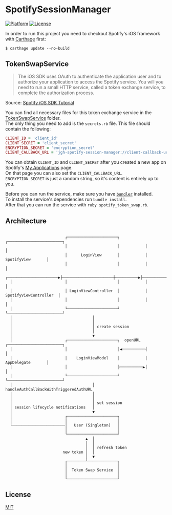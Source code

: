 # SpotifySessionManager

[![Platform](https://img.shields.io/badge/platform-ios-lightgrey.svg)](https://developer.apple.com/devcenter/ios/index.action)
[![License](https://img.shields.io/badge/license-MIT-3f3f3f.svg)](http://choosealicense.com/licenses/mit)

In order to run this project you need to checkout Spotify's iOS framework with [Carthage](https://github.com/Carthage/Carthage) first:

```shell
$ carthage update --no-build
```

## TokenSwapService

> The iOS SDK uses OAuth to authenticate the application user and to authorize your application to access the Spotify service.
> You will you need to run a small HTTP service, called a token exchange service, to complete the authorization process.

Source: [Spotify iOS SDK Tutorial](https://developer.spotify.com/technologies/spotify-ios-sdk/tutorial)

You can find all necessary files for this token exchange service in the [TokenSwapService](TokenSwapService) folder.  
The only thing you need to add is the `secrets.rb` file. This file should contain the following:

```ruby
CLIENT_ID = 'client_id'
CLIENT_SECRET = 'client_secret'
ENCRYPTION_SECRET = 'encryption_secret'
CLIENT_CALLBACK_URL = 'jgh-spotify-session-manager://client-callback-url'
```

You can obtain `CLIENT_ID` and `CLIENT_SECRET` after you created a new app on Spotify's [My Applications](http://developer.spotify.com/my-applications) page.  
On that page you can also set the `CLIENT_CALLBACK_URL`.  
`ENCRYPTION_SECRET` is just a random string, so it's content is entirely up to you.

Before you can run the service, make sure you have [`bundler`](http://bundler.io) installed.  
To install the service's dependencies run `bundle install`.  
After that you can run the service with `ruby spotify_token_swap.rb`.

## Architecture

```
                                                                                            
                          ┌──────────────────────┐           ┌────────────────────────┐     
                          │                      │           │                        │     
                          │      LoginView       │           │      SpotifyView       │     
                          │                      │           │                        │     
  ┌──────────────────────▶├──────────────────────┼──────────▶├────────────────────────┤     
  │                       │                      │           │                        │     
  │                       │ LoginViewController  │           │ SpotifyViewController  │     
  │                       │                      │           │                        │     
  │                       └──────────────────────┘           └────────────────────────┘     
  │                                   │                                                     
  │                                   │                                                     
  │                                   │ create session                                      
  │                                   │                                                     
  │                                   ▼                                                     
  │                       ┌──────────────────────┐  openURL  ┌────────────────────────┐     
  │                       │                      │◀──────────┤                        │     
  │                       │    LoginViewModel    │           │      AppDelegate       │     
  │                       │                      ├──────────▶│                        │     
  │                       └──────────────────────┘           └────────────────────────┘     
  │                                   │             handleAuthCallBackWithTriggeredAuthURL  
  │                                   │                                                     
  │                                   │                                                     
  │                                   │ set session                                         
  │ session lifecycle notifications   │                                                     
  │                                   ▼                                                     
  │                       ┌──────────────────────┐                                          
  │                       │                      │                                          
  └───────────────────────│   User (Singleton)   │                                          
                          │                      │                                          
                          └──────────────────────┘                                          
                                   ▲  │                                                     
                                   │  │                                                     
                                   │  │ refresh token                                       
                         new token │  │                                                     
                                   │  ▼                                                     
                          ┌────────┴─────────────┐                                          
                          │                      │                                          
                          │  Token Swap Service  │                                          
                          │                      │                                          
                          └──────────────────────┘                                                                    
```

## License

[MIT](LICENSE)
